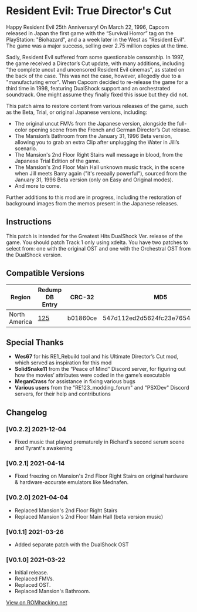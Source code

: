 # Resident Evil: True Director's Cut

Happy Resident Evil 25th Anniversary! On March 22, 1996, Capcom released in Japan the first game with the “Survival Horror” tag on the PlayStation: "Biohazard", and a a week later in the West as "Resident Evil". The game was a major success, selling over 2.75 million copies at the time.

Sadly, Resident Evil suffered from some questionable censorship. In 1997, the game received a Director’s Cut update, with many additions, including “the complete uncut and uncensored Resident Evil cinemas”, as stated on the back of the case. This was not the case, however, allegedly due to a "manufacturing error". When Capcom decided to re-release the game for a third time in 1998, featuring DualShock support and an orchestrated soundtrack. One might assume they finally fixed this issue but they did not.

This patch aims to restore content from various releases of the game, such as the Beta, Trial, or original Japanese versions, including:
- The original uncut FMVs from the Japanese version, alongside the full-color opening scene from the French and German Director’s Cut release.
- The Mansion’s Bathroom from the January 31, 1996 Beta version, allowing you to grab an extra Clip after unplugging the Water in Jill’s scenario.
- The Mansion's 2nd Floor Right Stairs wall message in blood, from the Japanese Trial Edition of the game.
- The Mansion's 2nd Floor Main Hall unknown music track, in the scene when Jill meets Barry again ("it's reeaally powerful"), sourced from the January 31, 1996 Beta version (only on Easy and Original modes).
- And more to come.

Further additions to this mod are in progress, including the restoration of background images from the memos present in the Japanese releases.

## Instructions
This patch is intended for the Greatest Hits DualShock Ver. release of the game. You should patch Track 1 only using xdelta. You have two patches to select from: one with the original OST and one with the Orchestral OST from the DualShock version.

## Compatible Versions
| Region            | Redump DB Entry | CRC-32   | MD5                                  | SHA-1                                      |
|------------------|------------|---------|--------------------------------------|-------------------------------------------|
| North America  | [125](http://redump.org/disc/125/) | b01860ce | 547d112ed2d5624fc23e765485f061bc | 08fbc01ae9c3d47aa93d2a99d69fa67a54e4982b |

## Special Thanks
- **Wes67** for his RE1_Rebuild tool and his Ultimate Director’s Cut mod, which served as inspiration for this mod
- **SolidSnake11** from the “Peace of Mind” Discord server, for figuring out how the movies’ attributes were coded in the game’s executable
- **MeganCrass** for assistance in fixing various bugs
- **Various users** from the "RE123_modding_forum" and "PSXDev" Discord servers, for their help and contributions

## Changelog
### [V0.2.2] 2021-12-04
- Fixed music that played prematurely in Richard's second serum scene and Tyrant's awakening

### [V0.2.1] 2021-04-14
- Fixed freezing on Mansion's 2nd Floor Right Stairs on original hardware & hardware-accurate emulators like Mednafen.

### [V0.2.0] 2021-04-04
- Replaced Mansion's 2nd Floor Right Stairs
- Replaced Mansion's 2nd Floor Main Hall (beta version music)

### [V0.1.1] 2021-03-26
- Added separate patch with the DualShock OST

### [V0.1.0] 2021-03-22
- Initial release.
- Replaced FMVs.
- Replaced OST.
- Replaced Mansion's Bathroom.
  
[View on ROMhacking.net](https://www.romhacking.net/hacks/5837/)

